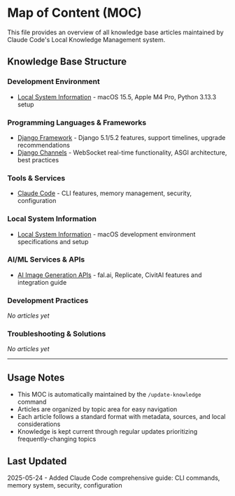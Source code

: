 # Map of Content (MOC)

This file provides an overview of all knowledge base articles maintained by Claude Code's Local Knowledge Management system.

## Knowledge Base Structure

### Development Environment
- [Local System Information](./local-system-info.md) - macOS 15.5, Apple M4 Pro, Python 3.13.3 setup

### Programming Languages & Frameworks
- [Django Framework](./django.md) - Django 5.1/5.2 features, support timelines, upgrade recommendations
- [Django Channels](./django-channels.md) - WebSocket real-time functionality, ASGI architecture, best practices

### Tools & Services
- [Claude Code](./claude-code.md) - CLI features, memory management, security, configuration

### Local System Information
- [Local System Information](./local-system-info.md) - macOS development environment specifications and setup

### AI/ML Services & APIs
- [AI Image Generation APIs](./ai-image-generation-apis.md) - fal.ai, Replicate, CivitAI features and integration guide

### Development Practices
*No articles yet*

### Troubleshooting & Solutions
*No articles yet*

---

## Usage Notes

- This MOC is automatically maintained by the `/update-knowledge` command
- Articles are organized by topic area for easy navigation
- Each article follows a standard format with metadata, sources, and local considerations
- Knowledge is kept current through regular updates prioritizing frequently-changing topics

## Last Updated
2025-05-24 - Added Claude Code comprehensive guide: CLI commands, memory system, security, configuration
